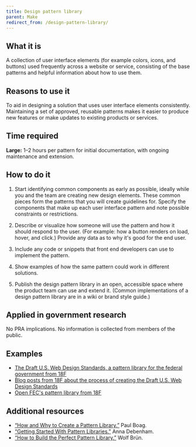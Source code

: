 ```yaml
---
title: Design pattern library
parent: Make
redirect_from: /design-pattern-library/
---
```


## What it is

A collection of user interface elements (for example colors, icons, and buttons) used frequently across a website or service, consisting of the base patterns and helpful information about how to use them.

## Reasons to use it

To aid in designing a solution that uses user interface elements consistently. Maintaining a set of approved, reusable patterns makes it easier to produce new features or make updates to existing products or services.

## Time required

**Large:** 1–2 hours per pattern for initial documentation, with ongoing maintenance and extension.

## How to do it

1. Start identifying common components as early as possible, ideally while you and the team are creating new design elements. These common pieces form the patterns that you will create guidelines for. Specify the components that make up each user interface pattern and note possible constraints or restrictions.

2. Describe or visualize how someone will use the pattern and how it should respond to the user. (For example: how a button renders on load, hover, and click.) Provide any data as to why it's good for the end user.

3. Include any code or snippets that front end developers can use to implement the pattern.

4. Show examples of how the same pattern could work in different solutions.

5. Publish the design pattern library in an open, accessible space where the product team can use and extend it. (Common implementations of a design pattern library are in a wiki or brand style guide.)

## Applied in government research

No PRA implications. No information is collected from members of the public.

## Examples
- [The Draft U.S. Web Design Standards, a pattern library for the federal government from 18F](https://standards.usa.gov/)
- [Blog posts from 18F about the process of creating the Draft U.S. Web Design Standards](https://18f.gsa.gov/tags/web-design-standards/)
- [Open FEC's pattern library from 18F](https://github.com/18F/fec-pattern-library)

## Additional resources

-  [“How and Why to Create a Pattern Library.”](https://boagworld.com/design/pattern-library/) Paul Boag.
- [“Getting Started With Pattern Libraries.”](http://alistapart.com/blog/post/getting-started-with-pattern-libraries) Anna Debenham.
- [“How to Build the Perfect Pattern Library.”](http://www.slideshare.net/WolfBruening/how-to-build-the-perfect-pattern-libraryy) Wolf Brün.
